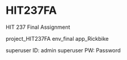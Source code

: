 # HIT237FA
HIT 237 Final Assignment 

project_HIT237FA
env_final
app_Rickbike

superuser ID: admin
superuser PW: Password 

